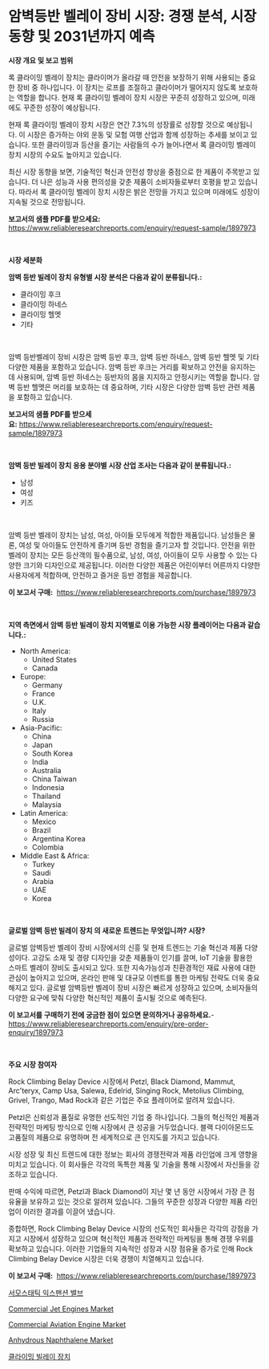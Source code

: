 <p><h1>암벽등반 벨레이 장비 시장: 경쟁 분석, 시장 동향 및 2031년까지 예측</h1></p><p><strong>시장 개요 및 보고 범위</strong></p>
<p><p>록 클라이밍 벨레이 장치는 클라이머가 올라갈 때 안전을 보장하기 위해 사용되는 중요한 장비 중 하나입니다. 이 장치는 로프를 조절하고 클라이머가 떨어지지 않도록 보호하는 역할을 합니다. 현재 록 클라이밍 벨레이 장치 시장은 꾸준히 성장하고 있으며, 미래에도 꾸준한 성장이 예상됩니다. </p><p>현재 록 클라이밍 벨레이 장치 시장은 연간 7.3%의 성장률로 성장할 것으로 예상됩니다. 이 시장은 증가하는 야외 운동 및 모험 여행 산업과 함께 성장하는 추세를 보이고 있습니다. 또한 클라이밍과 등산을 즐기는 사람들의 수가 늘어나면서 록 클라이밍 벨레이 장치 시장의 수요도 높아지고 있습니다.</p><p>최신 시장 동향을 보면, 기술적인 혁신과 안전성 향상을 중점으로 한 제품이 주목받고 있습니다. 더 나은 성능과 사용 편의성을 갖춘 제품이 소비자들로부터 호평을 받고 있습니다. 따라서 록 클라이밍 벨레이 장치 시장은 밝은 전망을 가지고 있으며 미래에도 성장이 지속될 것으로 전망됩니다.</p></p>
<p><strong>보고서의 샘플 PDF를 받으세요:</strong> <a href="https://www.reliableresearchreports.com/enquiry/request-sample/1897973">https://www.reliableresearchreports.com/enquiry/request-sample/1897973</a></p>
<p>&nbsp;</p>
<p><strong>시장 세분화</strong></p>
<p><strong>암벽 등반 빌레이 장치 유형별 시장 분석은 다음과 같이 분류됩니다.:</strong></p>
<p><ul><li>클라이밍 후크</li><li>클라이밍 하네스</li><li>클라이밍 헬멧</li><li>기타</li></ul></p>
<p>&nbsp;</p>
<p><p>암벽 등반벨레이 장비 시장은 암벽 등반 후크, 암벽 등반 하네스, 암벽 등반 헬멧 및 기타 다양한 제품을 포함하고 있습니다. 암벽 등반 후크는 거리를 확보하고 안전을 유지하는 데 사용되며, 암벽 등반 하네스는 등반자의 몸을 지지하고 안정시키는 역할을 합니다. 암벽 등반 헬멧은 머리를 보호하는 데 중요하며, 기타 시장은 다양한 암벽 등반 관련 제품을 포함하고 있습니다.</p></p>
<p><strong>보고서의 샘플 PDF를 받으세요:</strong>&nbsp;<a href="https://www.reliableresearchreports.com/enquiry/request-sample/1897973">https://www.reliableresearchreports.com/enquiry/request-sample/1897973</a></p>
<p>&nbsp;</p>
<p><strong> 암벽 등반 빌레이 장치 응용 분야별 시장 산업 조사는 다음과 같이 분류됩니다.:</strong></p>
<p><ul><li>남성</li><li>여성</li><li>키즈</li></ul></p>
<p>&nbsp;</p>
<p><p>암벽 등반 벨레이 장치는 남성, 여성, 아이들 모두에게 적합한 제품입니다. 남성들은 물론, 여성 및 아이들도 안전하게 즐기며 등반 경험을 즐기고자 할 것입니다. 안전을 위한 벨레이 장치는 모든 등산객의 필수품으로, 남성, 여성, 아이들이 모두 사용할 수 있는 다양한 크기와 디자인으로 제공됩니다. 이러한 다양한 제품은 어린이부터 어른까지 다양한 사용자에게 적합하며, 안전하고 즐거운 등반 경험을 제공합니다.</p></p>
<p><strong>이 보고서 구매:</strong>&nbsp; <a href="https://www.reliableresearchreports.com/purchase/1897973">https://www.reliableresearchreports.com/purchase/1897973</a></p>
<p>&nbsp;</p>
<p><strong>지역 측면에서 암벽 등반 빌레이 장치 지역별로 이용 가능한 시장 플레이어는 다음과 같습니다.:</strong></p>
<p><ul>
    <li>
        North America:
        <ul>
            <li>United States</li>
            <li>Canada</li>
        </ul>
    </li>
    <li>
        Europe:
        <ul>
            <li>Germany</li>
            <li>France</li>
            <li>U.K.</li>
            <li>Italy</li>
            <li>Russia</li>
        </ul>
    </li>
    <li>
        Asia-Pacific:
        <ul>
            <li>China</li>
            <li>Japan</li>
            <li>South Korea</li>
            <li>India</li>
            <li>Australia</li>
            <li>China Taiwan</li>
            <li>Indonesia</li>
            <li>Thailand</li>
            <li>Malaysia</li>
        </ul>
    </li>
    <li>
        Latin America:
        <ul>
            <li>Mexico</li>
            <li>Brazil</li>
            <li>Argentina Korea</li>
            <li>Colombia</li>
        </ul>
    </li>
    <li>
        Middle East & Africa:
        <ul>
            <li>Turkey</li>
            <li>Saudi</li>
            <li>Arabia</li>
            <li>UAE</li>
            <li>Korea</li>
        </ul>
    </li>
    </ul></p>
<p>&nbsp;</p>
<p><strong>글로벌 암벽 등반 빌레이 장치 의 새로운 트렌드는 무엇입니까? 시장?</strong></p>
<p><p>글로벌 암벽등반 벨레이 장비 시장에서의 신흥 및 현재 트렌드는 기술 혁신과 제품 다양성이다. 고강도 소재 및 경량 디자인을 갖춘 제품들이 인기를 끌며, IoT 기술을 활용한 스마트 벨레이 장비도 출시되고 있다. 또한 지속가능성과 친환경적인 재료 사용에 대한 관심이 높아지고 있으며, 온라인 판매 및 대규모 이벤트를 통한 마케팅 전략도 더욱 중요해지고 있다. 글로벌 암벽등반 벨레이 장비 시장은 빠르게 성장하고 있으며, 소비자들의 다양한 요구에 맞춰 다양한 혁신적인 제품이 출시될 것으로 예측된다.</p></p>
<p><strong>이 보고서를 구매하기 전에 궁금한 점이 있으면 문의하거나 공유하세요.</strong>- <a href="https://www.reliableresearchreports.com/enquiry/pre-order-enquiry/1897973">https://www.reliableresearchreports.com/enquiry/pre-order-enquiry/1897973</a></p>
<p>&nbsp;</p>
<p><strong>주요 시장 참여자</strong></p>
<p><p>Rock Climbing Belay Device 시장에서 Petzl, Black Diamond, Mammut, Arc'teryx, Camp Usa, Salewa, Edelrid, Singing Rock, Metolius Climbing, Grivel, Trango, Mad Rock과 같은 기업은 주요 플레이어로 알려져 있습니다.</p><p>Petzl은 신뢰성과 품질로 유명한 선도적인 기업 중 하나입니다. 그들의 혁신적인 제품과 전략적인 마케팅 방식으로 인해 시장에서 큰 성공을 거두었습니다. 블랙 다이아몬드도 고품질의 제품으로 유명하며 전 세계적으로 큰 인지도를 가지고 있습니다.</p><p>시장 성장 및 최신 트렌드에 대한 정보는 회사의 경쟁전략과 제품 라인업에 크게 영향을 미치고 있습니다. 이 회사들은 각각의 독특한 제품 및 기술을 통해 시장에서 자신들을 강조하고 있습니다.</p><p>판매 수익에 따르면, Petzl과 Black Diamond이 지난 몇 년 동안 시장에서 가장 큰 점유율을 보유하고 있는 것으로 알려져 있습니다. 그들의 꾸준한 성장과 다양한 제품 라인업이 이러한 결과를 이끌어 냈습니다.</p><p>종합하면, Rock Climbing Belay Device 시장의 선도적인 회사들은 각각의 강점을 가지고 시장에서 성장하고 있으며 혁신적인 제품과 전략적인 마케팅을 통해 경쟁 우위를 확보하고 있습니다. 이러한 기업들의 지속적인 성장과 시장 점유율 증가로 인해 Rock Climbing Belay Device 시장은 더욱 경쟁이 치열해지고 있습니다.</p></p>
<p><strong>이 보고서 구매:</strong>&nbsp;&nbsp;<a href="https://www.reliableresearchreports.com/purchase/1897973">https://www.reliableresearchreports.com/purchase/1897973</a></p>
<p><p><a href="https://github.com/vsoq0zknh59/Market-Research-Report-List-1/blob/main/6557819193945.md">서모스태틱 익스팬션 밸브</a></p><p><a href="https://issuu.com/reportprime-2/docs/commercial-jet-engines-market-size-2030.pptx">Commercial Jet Engines Market</a></p><p><a href="https://issuu.com/reportprime-2/docs/commercial-aviation-engine-market-size-2030.pptx">Commercial Aviation Engine Market</a></p><p><a href="https://three-jumbo-f6d.notion.site/Anhydrous-Naphthalene-Market-Size-Market-Trends-and-Growth-Outlook-forecasted-for-period-from-2024-924a370348eb417e848a5bd75c3d8f99">Anhydrous Naphthalene Market</a></p><p><a href="https://github.com/jntpkh496620/Market-Research-Report-List-1/blob/main/1286336193944.md">클라이밍 빌레이 장치</a></p></p>
